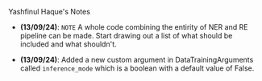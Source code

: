 Yashfinul Haque's Notes

- **(13/09/24)**: `NOTE` A whole code combining the entirity of NER and RE pipeline can be made. Start drawing out a list of what should be included and what shouldn't. 

- **(13/09/24)**: Added a new custom argument in DataTrainingArguments called `inference_mode` which is a boolean with a default value of False.
